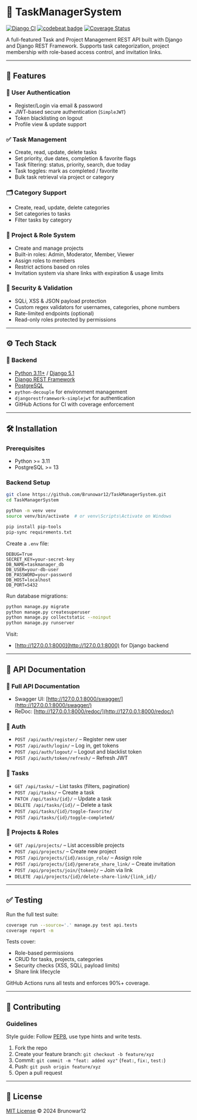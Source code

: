 # 🧠 TaskManagerSystem

[![Django CI](https://github.com/Brunowar12/TaskManagerSystem/actions/workflows/django.yml/badge.svg)](https://github.com/Brunowar12/TaskManagerSystem/actions/workflows/django.yml)
[![codebeat badge](https://codebeat.co/badges/1e2ea64b-07c9-48ae-aa60-2f91b7a83f53)](https://codebeat.co/projects/github-com-brunowar12-taskmanagersystem-master)
[![Coverage Status](https://coveralls.io/repos/github/Brunowar12/TaskManagerSystem/badge.svg?branch=polishing-%26-refinement)](https://coveralls.io/github/Brunowar12/TaskManagerSystem?branch=polishing-%26-refinement)

A full-featured Task and Project Management REST API built with Django and Django REST Framework. Supports task categorization, project membership with role-based access control, and invitation links.

---

## 🚀 Features

### 🔐 User Authentication

- Register/Login via email & password
- JWT-based secure authentication (`SimpleJWT`)
- Token blacklisting on logout
- Profile view & update support

### ✅ Task Management

- Create, read, update, delete tasks
- Set priority, due dates, completion & favorite flags
- Task filtering: status, priority, search, due today
- Task toggles: mark as completed / favorite
- Bulk task retrieval via project or category

### 🗂 Category Support

- Create, read, update, delete categories
- Set categories to tasks
- Filter tasks by category

### 🧱 Project & Role System

- Create and manage projects
- Built-in roles: Admin, Moderator, Member, Viewer
- Assign roles to members
- Restrict actions based on roles
- Invitation system via share links with expiration & usage limits

### 🔐 Security & Validation

- SQLi, XSS & JSON payload protection
- Custom regex validators for usernames, categories, phone numbers
- Rate-limited endpoints (optional)
- Read-only roles protected by permissions

---

## ⚙️ Tech Stack

### 🔧 Backend

- [Python 3.11+](https://www.python.org/) / [Django 5.1](https://www.djangoproject.com/)
- [Django REST Framework](https://www.django-rest-framework.org/)
- [PostgreSQL](https://www.postgresql.org/)
- `python-decouple` for environment management
- `djangorestframework-simplejwt` for authentication
- GitHub Actions for CI with coverage enforcement

---

## 🛠 Installation

### Prerequisites

- Python >= 3.11
- PostgreSQL >= 13

### Backend Setup

```bash
git clone https://github.com/Brunowar12/TaskManagerSystem.git
cd TaskManagerSystem

python -m venv venv
source venv/bin/activate  # or venv\Scripts\Activate on Windows

pip install pip-tools
pip-sync requirements.txt
````

Create a `.env` file:

```env
DEBUG=True
SECRET_KEY=your-secret-key
DB_NAME=taskmanager_db
DB_USER=your-db-user
DB_PASSWORD=your-password
DB_HOST=localhost
DB_PORT=5432
```

Run database migrations:

```bash
python manage.py migrate
python manage.py createsuperuser
python manage.py collectstatic --noinput
python manage.py runserver
```

Visit:

- [http://127.0.0.1:8000](http://127.0.0.1:8000) for Django backend

---

## 🔑 API Documentation

### 📘 Full API Documentation

- Swagger UI: [http://127.0.0.1:8000/swagger/](http://127.0.0.1:8000/swagger/)
- ReDoc: [http://127.0.0.1:8000/redoc/](http://127.0.0.1:8000/redoc/)

### 🔐 Auth

- `POST /api/auth/register/` – Register new user
- `POST /api/auth/login/` – Log in, get tokens
- `POST /api/auth/logout/` – Logout and blacklist token
- `POST /api/auth/token/refresh/` – Refresh JWT

### 📝 Tasks

- `GET /api/tasks/` – List tasks (filters, pagination)
- `POST /api/tasks/` – Create a task
- `PATCH /api/tasks/{id}/` – Update a task
- `DELETE /api/tasks/{id}/` – Delete a task
- `POST /api/tasks/{id}/toggle-favorite/`
- `POST /api/tasks/{id}/toggle-completed/`

### 📁 Projects & Roles

- `GET /api/projects/` – List accessible projects
- `POST /api/projects/` – Create new project
- `POST /api/projects/{id}/assign_role/` – Assign role
- `POST /api/projects/{id}/generate_share_link/` – Create invitation
- `POST /api/projects/join/{token}/` – Join via link
- `DELETE /api/projects/{id}/delete-share-link/{link_id}/`

---

## ✅ Testing

Run the full test suite:

```bash
coverage run --source='.' manage.py test api.tests
coverage report -m
```

Tests cover:

- Role-based permissions
- CRUD for tasks, projects, categories
- Security checks (XSS, SQLi, payload limits)
- Share link lifecycle

GitHub Actions runs all tests and enforces 90%+ coverage.

---

## 🤝 Contributing

### Guidelines

Style guide: Follow [PEP8](https://peps.python.org/pep-0008/), use type hints and write tests.

1. Fork the repo
2. Create your feature branch: `git checkout -b feature/xyz`
3. Commit: `git commit -m "feat: added xyz"` (`feat:`, `fix:`, `test:`)
4. Push: `git push origin feature/xyz`
5. Open a pull request

---

## 📄 License

[MIT License](LICENSE.md) © 2024 Brunowar12

